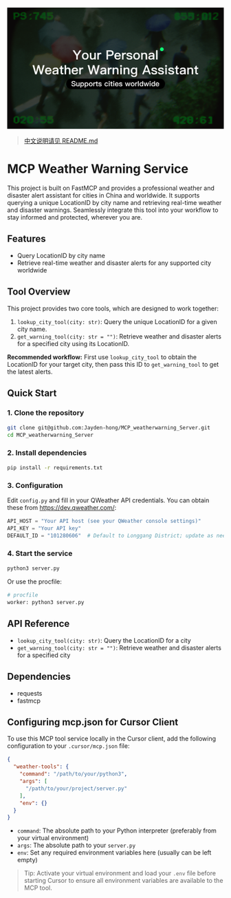 <p align="center">
  <img src="images/projectcover.png" alt="Project Cover"/>
</p>

> [中文说明请见 README.md](./README.md)

# MCP Weather Warning Service

This project is built on FastMCP and provides a professional weather and disaster alert assistant for cities in China and worldwide. It supports querying a unique LocationID by city name and retrieving real-time weather and disaster warnings. Seamlessly integrate this tool into your workflow to stay informed and protected, wherever you are.

## Features
- Query LocationID by city name
- Retrieve real-time weather and disaster alerts for any supported city worldwide

## Tool Overview
This project provides two core tools, which are designed to work together:
1. `lookup_city_tool(city: str)`: Query the unique LocationID for a given city name.
2. `get_warning_tool(city: str = "")`: Retrieve weather and disaster alerts for a specified city using its LocationID.

**Recommended workflow:** First use `lookup_city_tool` to obtain the LocationID for your target city, then pass this ID to `get_warning_tool` to get the latest alerts.

## Quick Start

### 1. Clone the repository
```bash
git clone git@github.com:Jayden-hong/MCP_weatherwarning_Server.git
cd MCP_weatherwarning_Server
```

### 2. Install dependencies
```bash
pip install -r requirements.txt
```

### 3. Configuration
Edit `config.py` and fill in your QWeather API credentials. You can obtain these from https://dev.qweather.com/:
```python
API_HOST = "Your API host (see your QWeather console settings)"
API_KEY = "Your API key"
DEFAULT_ID = "101280606"  # Default to Longgang District; update as needed for your region. If you change this, also update the tool description in server.py.
```

### 4. Start the service
```bash
python3 server.py
```
Or use the procfile:
```bash
# procfile
worker: python3 server.py
```

## API Reference
- `lookup_city_tool(city: str)`: Query the LocationID for a city
- `get_warning_tool(city: str = "")`: Retrieve weather and disaster alerts for a specified city

## Dependencies
- requests
- fastmcp

## Configuring mcp.json for Cursor Client

To use this MCP tool service locally in the Cursor client, add the following configuration to your `.cursor/mcp.json` file:

```json
{
  "weather-tools": {
    "command": "/path/to/your/python3",
    "args": [
      "/path/to/your/project/server.py"
    ],
    "env": {}
  }
}
```

- `command`: The absolute path to your Python interpreter (preferably from your virtual environment)
- `args`: The absolute path to your `server.py`
- `env`: Set any required environment variables here (usually can be left empty)

> Tip: Activate your virtual environment and load your `.env` file before starting Cursor to ensure all environment variables are available to the MCP tool. 